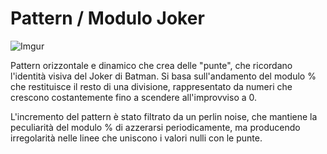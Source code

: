 # Pattern / Modulo Joker #
![Imgur](https://i.imgur.com/zGL4H4B.jpg)

Pattern orizzontale e dinamico che crea delle "punte", che ricordano l'identità visiva del Joker di Batman. Si basa sull'andamento del modulo % che restituisce il resto di una divisione, rappresentato da numeri che crescono costantemente fino a scendere all'improvviso a 0.

L'incremento del pattern è stato filtrato da un perlin noise, che mantiene la peculiarità del modulo % di azzerarsi periodicamente, ma producendo irregolarità nelle linee che uniscono i valori nulli con le punte.
